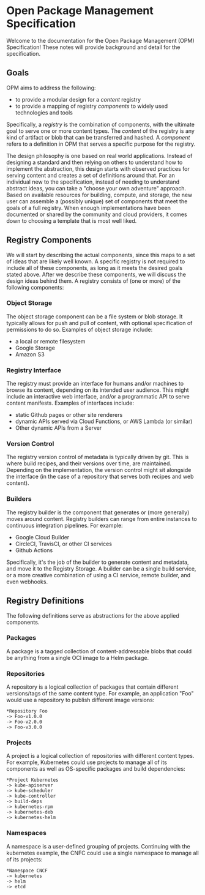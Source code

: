 # Open Package Management Specification

Welcome to the documentation for the Open Package Management (OPM) Specification! These notes
will provide background and detail for the specification. 

## Goals

OPM aims to address the following:

 - to provide a modular design for a *content* registry
 - to provide a mapping of registry *components* to widely used technologies and tools

Specifically, a *registry* is the combination of components, with the ultimate goal to serve
one or more content types. The *content* of the registry is any kind of artifact or blob that can be transferred 
and hashed. A *component* refers to a definition in OPM that serves a specific purpose for the registry.

The design philosophy is one based on real world applications. Instead of designing a standard and then relying on others to understand how to implement the abstraction, this design starts with observed practices for serving content and creates a set of definitions around that. For an individual new to the specification, instead of needing to understand abstract ideas, you can take a "choose your own adventure" approach. Based on available resources for building, compute, and storage, the new user can assemble a (possibly unique) set of components that meet the goals of a full registry. When enough implementations have been documented or shared by the community and cloud providers, it comes down to choosing a template that is most well liked.

## Registry Components

We will start by describing the actual components, since this maps to a set of ideas that are likely well known.
A specific registry is not required to include all of these components, as long as it meets the desired goals stated above. After we describe these components, we will discuss the design ideas behind them. A registry consists of (one or more) of the following components:

### Object Storage

The object storage component can be a file system or blob storage. It typically allows for push and pull
of content, with optional specification of permissions to do so. Examples of object storage include:

 - a local or remote filesystem
 - Google Storage
 - Amazon S3

### Registry Interface

The registry must provide an interface for humans and/or machines to browse its content, depending on its intended user audience. This might include an interactive web interface, and/or a programmatic API to serve content manifests. Examples of interfaces include:

 - static Github pages or other site renderers
 - dynamic APIs served via Cloud Functions, or AWS Lambda (or similar)
 - Other dynamic APIs from a Server


### Version Control

The registry version control of metadata is typically driven by git. This is where build recipes, and their versions over time, are maintained. Depending on the implementation, the version control might sit alongside the interface (in the case of a repository that serves both recipes and web content).


### Builders

The registry builder is the component that generates or (more generally) moves around content. Registry builders can range from entire instances to continuous integration pipelines. For example:

 - Google Cloud Builder
 - CircleCI, TravisCI, or other CI services
 - Github Actions

Specifically, it's the job of the builder to generate content and metadata, and move it to the Registry Storage.
A builder can be a single build service, or a more creative combination of using a CI service, remote builder, and even webhooks.


## Registry Definitions

The following definitions serve as abstractions for the above applied components.

### Packages

A package is a tagged collection of content-addressable blobs that
could be anything from a single OCI image to a Helm package.

### Repositories

A repository is a logical collection of packages that
contain different versions/tags of the same content type.
For example, an application "Foo" would use a repository to
publish different image versions:

```
*Repository Foo
-> Foo-v1.0.0
-> Foo-v2.0.0
-> Foo-v3.0.0
```

### Projects

A project is a logical collection of repositories with
different content types. For example, Kubernetes could use
projects to manage all of its components as well as
OS-specific packages and build dependencies:

```
*Project Kubernetes
-> kube-apiserver
-> kube-scheduler
-> kube-controller
-> build-deps
-> kubernetes-rpm
-> kubernetes-deb
-> kubernetes-helm
```

### Namespaces

A namespace is a user-defined grouping of projects.
Continuing with the kubernetes example, the CNFC could use
a single namespace to manage all of its projects:

```
*Namespace CNCF
-> kubernetes
-> helm
-> etcd
```

